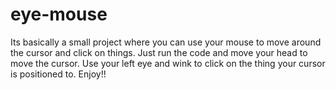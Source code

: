 # eye-mouse
Its basically a small project where you can use your mouse to move around the cursor and click on things.
Just run the code and move your head to move the cursor.
Use your left eye and wink to click on the thing your cursor is positioned to.
Enjoy!!
